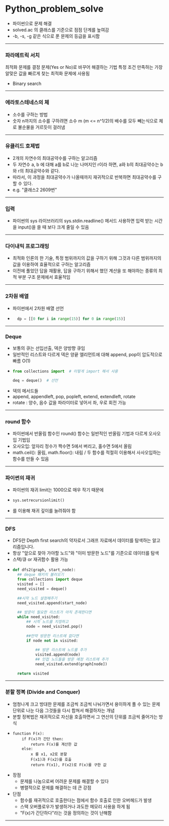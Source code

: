 # Python_problem_solve

- 파이썬으로 문제 해결
- solved.ac 의 클래스를 기준으로 점점 단계를 높여감
- -b, -s, -g 같은 식으로 푼 문제의 등급을 표시함


---

### 파라메트릭 서치

최적화 문제를 결정 문제(Yes or No)로 바꾸어 해결하는 기법
특정 조건 만족하는 가장 알맞은 값을 빠르게 찾는 최적화 문제에 사용됨
- Binary search

---
### 에라토스테네스의 체
- 소수를 구하는 방법
- 숫자 n까지의 소수를 구하려면 소수 m (m <= n^1/2)의 배수를 모두 빼는식으로 체로 불순물을 거르듯이 걸러냄

---
### 유클리드 호제법
- 2개의 자연수의 최대공약수를 구하는 알고리즘
- 두 자연수 a, b 에 대해 a를 b로 나눈 나머지인 r이라 하면, a와 b의 최대공약수는 b와 r의 최대공약수와 같다.
- 따라서, 이 과정을 최대공약수가 나올때까지 재귀적으로 반복하면 최대공약수를 구할 수 있다.
- e.g. "클래스2 2609번"

---
### 입력
- 파이썬의 sys 라이브러리의 sys.stdin.readline() 메서드 사용하면 입력 받는 시간을 input()을 쓸 때 보다 크게 줄일 수 있음

---
### 다이내믹 프로그래밍
- 최적화 인론의 한 기술, 특정 범위까지의 값을 구하기 위해 그것과 다른 범위까지의 값을 이용하여 효율적으로 구하는 알고리즘
- 이전에 풀었던 답을 재활용, 답을 구하기 위해서 했던 계산을 또 해야하는 종류의 최적 부분 구조 문제에서 효율적임

---
### 2차원 배열
- 파이썬에서 2차원 배열 선언 
- ```python
    dp = [[0 for i in range(15)] for 0 in range(15)]
---
### Deque
- 보통의 큐는 선입선출, 덱은 양방향 큐임
- 일반적인 리스트와 다르게 덱은 양끝 엘리먼트에 대해 append, pop이 압도적으로 빠름 O(1)
- ```python
  from collections import  # 이렇게 import 해서 사용
  
  deq = deque()  # 선언
- 덱의 메서드들
- append, appendleft, pop, popleft, extend, extendleft, rotate
- rotate : 양수, 음수 값을 파라미터로 넣어서 좌, 우로 회전 가능
---
### round 함수
- 파이썬에서 반올림 함수인 round() 함수는 일반적인 반올림 기법과 다르게 오사오입 기법임
- 오사오입: 앞자리 정수가 짝수면 5에서 버리고, 홀수면 5에서 올림
- math.ceil(): 올림, math.floor(): 내림 / 두 함수를 적절히 이용해서 사사오입하는 함수를 만들 수 있음

---
### 파이썬의 재귀
- 파이썬의 재귀 limit는 1000으로 매우 작기 때문에
- ```python 
  sys.setrecursionlimit()
- 를 이용해 재귀 깊이를 늘려줘야 함
---
### DFS

- DFS란 Depth first search의 약자로서 그래프 자료에서 데이터를 탐색하는 알고리즘입니다.
- 항상 "앞으로 찾아 가야할 노드"와 "이미 방문한 노드"를 기준으로 데이터를 탐색
- 스택/큐 or 재귀함수 활용 가능
- ```python 
  def dfs2(graph, start_node):
    ## deque 패키지 불러오기
    from collections import deque
    visited = []
    need_visited = deque()
    
    ##시작 노드 설정해주기
    need_visited.append(start_node)
    
    ## 방문이 필요한 리스트가 아직 존재한다면
    while need_visited:
        ## 시작 노드를 지정하고
        node = need_visited.pop()
 
        ##만약 방문한 리스트에 없다면
        if node not in visited:
 
            ## 방문 리스트에 노드를 추가
            visited.append(node)
            ## 인접 노드들을 방문 예정 리스트에 추가
            need_visited.extend(graph[node])
                
    return visited
---
### 분할 정복 (Divide and Conquer)
- 엄청나게 크고 방대한 문제를 조금씩 조금씩 나눠가면서 용이하게 풀 수 있는 문제 단위로 나눈 다음 그것들을 다시 합쳐서 해결하자는 개념
- 분할 정복법은 재귀적으로 자신을 호출하면서 그 연산의 단위를 조금씩 줄어가는 방식
- ```
  function F(x):
      if F(x)가 간단 then:
          return F(x)를 계산한 값
      else:
          x 를 x1, x2로 분할
          F(x1)과 F(x2)를 호출
          return F(x1), F(x2)로 F(x)를 구한 값
- 장점
  - 문제를 나눔으로써 어려운 문제를 해결할 수 있다
  - 병렬적으로 문제를 해결하는 데 큰 강점
- 단점
  - 함수를 재귀적으로 호출한다는 점에서 함수 호출로 인한 오버헤드가 발생
  - 스택 오버플로우가 발생하거나 과도한 메모리 사용을 하게 됨
  - "F(x)가 간단하다"라는 것을 정의하는 것이 난해함
---